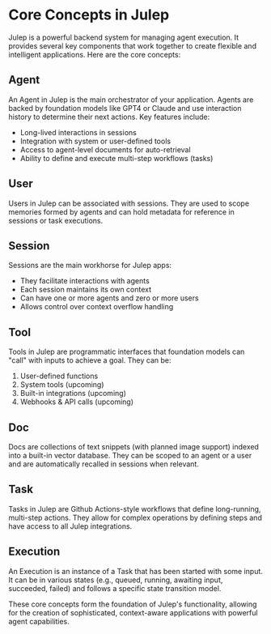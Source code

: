 # Core Concepts in Julep

Julep is a powerful backend system for managing agent execution. It provides several key components that work together to create flexible and intelligent applications. Here are the core concepts:

## Agent

An Agent in Julep is the main orchestrator of your application. Agents are backed by foundation models like GPT4 or Claude and use interaction history to determine their next actions. Key features include:

- Long-lived interactions in sessions
- Integration with system or user-defined tools
- Access to agent-level documents for auto-retrieval
- Ability to define and execute multi-step workflows (tasks)

## User

Users in Julep can be associated with sessions. They are used to scope memories formed by agents and can hold metadata for reference in sessions or task executions.

## Session

Sessions are the main workhorse for Julep apps:
- They facilitate interactions with agents
- Each session maintains its own context
- Can have one or more agents and zero or more users
- Allows control over context overflow handling

## Tool

Tools in Julep are programmatic interfaces that foundation models can "call" with inputs to achieve a goal. They can be:
1. User-defined functions
2. System tools (upcoming)
3. Built-in integrations (upcoming)
4. Webhooks & API calls (upcoming)

## Doc

Docs are collections of text snippets (with planned image support) indexed into a built-in vector database. They can be scoped to an agent or a user and are automatically recalled in sessions when relevant.

## Task

Tasks in Julep are Github Actions-style workflows that define long-running, multi-step actions. They allow for complex operations by defining steps and have access to all Julep integrations.

## Execution

An Execution is an instance of a Task that has been started with some input. It can be in various states (e.g., queued, running, awaiting input, succeeded, failed) and follows a specific state transition model.

These core concepts form the foundation of Julep's functionality, allowing for the creation of sophisticated, context-aware applications with powerful agent capabilities.